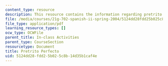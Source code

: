 ```yaml
---
content_type: resource
description: This resource contains the information regarding pretrito perfecto.
file: /media/courses/21g-702-spanish-ii-spring-2004/5124dd28fdd25b025c8b14d35b1caf4e_MIT21G_702S04_34pret.pdf
file_type: application/pdf
learning_resource_types: []
ocw_type: OCWFile
parent_title: In-class Activities
parent_type: CourseSection
resourcetype: Document
title: Pretrito Perfecto
uid: 5124dd28-fdd2-5b02-5c8b-14d35b1caf4e
---
```

